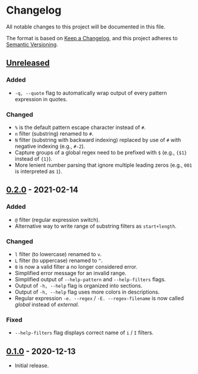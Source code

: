 # Changelog

All notable changes to this project will be documented in this file.

The format is based on [Keep a Changelog](https://keepachangelog.com/en/1.0.0/),
and this project adheres to [Semantic Versioning](https://semver.org/spec/v2.0.0.html).

## [Unreleased]

### Added

- `-q, --quote` flag to automatically wrap  output of every pattern expression in quotes.

### Changed

- `%` is the default pattern escape character instead of `#`.
- `n` filter (substring) renamed to `#`.
- `N` filter (substring with backward indexing) replaced by use of `#` with negative indexing (e.g., `#-2`).
- Capture groups of a global regex need to be prefixed with `$` (e.g., `{$1}` instead of `{1}`).
- More lenient number parsing that ignore multiple leading zeros (e.g., `001` is interpreted as `1`).

## [0.2.0] - 2021-02-14

### Added

- `@` filter (regular expression switch).
- Alternative way to write range of substring filters as `start+length`.

### Changed

- `l` filter (to lowercase) renamed to `v`.
- `L` filter (to uppercase) renamed to `^`.
- `0` is now a valid filter a no longer considered error.
- Simplified error message for an invalid range.
- Simplified output of `--help-pattern` and `--help-filters` flags.
- Output of `-h, --help` flag is organized into sections.
- Output of `-h, --help` flag uses more colors in descriptions.
- Regular expression `-e. --regex` / `-E. --regex-filename` is now called *global* instead of *external*.

### Fixed

- `--help-filters` flag displays correct name of `i` / `I` filters.

## [0.1.0] - 2020-12-13

- Initial release.

[Unreleased]: https://github.com/jpikl/rew/compare/v0.2.0...HEAD
[0.2.0]: https://github.com/jpikl/rew/compare/v0.1.0...v0.2.0
[0.1.0]: https://github.com/jpikl/rew/releases/tag/v0.1.0
